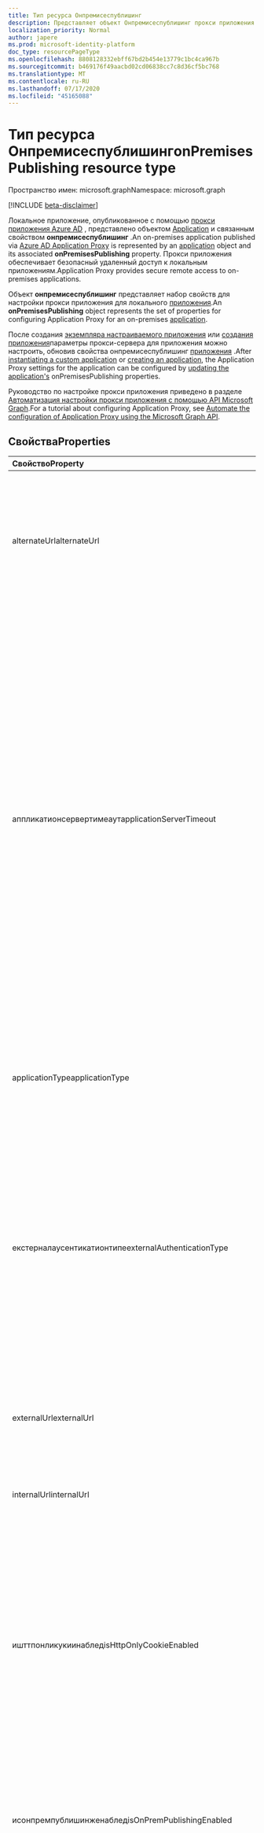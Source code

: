 ```yaml
---
title: Тип ресурса Онпремисеспублишинг
description: Представляет объект Онпремисеспублишинг прокси приложения.
localization_priority: Normal
author: japere
ms.prod: microsoft-identity-platform
doc_type: resourcePageType
ms.openlocfilehash: 8808128332ebff67bd2b454e13779c1bc4ca967b
ms.sourcegitcommit: b469176f49aacbd02cd06838cc7c8d36cf5bc768
ms.translationtype: MT
ms.contentlocale: ru-RU
ms.lasthandoff: 07/17/2020
ms.locfileid: "45165088"
---
```

# <a name="onpremisespublishing-resource-type"></a><span data-ttu-id="85976-103">Тип ресурса Онпремисеспублишинг</span><span class="sxs-lookup"><span data-stu-id="85976-103">onPremisesPublishing resource type</span></span>

<span data-ttu-id="85976-104">Пространство имен: microsoft.graph</span><span class="sxs-lookup"><span data-stu-id="85976-104">Namespace: microsoft.graph</span></span>

[!INCLUDE [beta-disclaimer](../../includes/beta-disclaimer.md)]

<span data-ttu-id="85976-105">Локальное приложение, опубликованное с помощью [прокси приложения Azure AD](https://aka.ms/whyappproxy) , представлено объектом [Application](application.md) и связанным свойством **онпремисеспублишинг** .</span><span class="sxs-lookup"><span data-stu-id="85976-105">An on-premises application published via [Azure AD Application Proxy](https://aka.ms/whyappproxy) is represented by an [application](application.md) object and its associated **onPremisesPublishing** property.</span></span> <span data-ttu-id="85976-106">Прокси приложения обеспечивает безопасный удаленный доступ к локальным приложениям.</span><span class="sxs-lookup"><span data-stu-id="85976-106">Application Proxy provides secure remote access to on-premises applications.</span></span>

<span data-ttu-id="85976-107">Объект **онпремисеспублишинг** представляет набор свойств для настройки прокси приложения для локального [приложения](application.md).</span><span class="sxs-lookup"><span data-stu-id="85976-107">An **onPremisesPublishing** object represents the set of properties for configuring Application Proxy for an on-premises [application](application.md).</span></span> 

<span data-ttu-id="85976-108">После создания [экземпляра настраиваемого приложения](../api/applicationtemplate-instantiate.md) или [создания приложения](../api/application-post-applications.md)параметры прокси-сервера для приложения можно настроить, обновив свойства онпремисеспублишинг [приложения](../api/application-update.md) .</span><span class="sxs-lookup"><span data-stu-id="85976-108">After [instantiating a custom application](../api/applicationtemplate-instantiate.md) or [creating an application](../api/application-post-applications.md), the Application Proxy settings for the application can be configured by [updating the application's](../api/application-update.md) onPremisesPublishing properties.</span></span>

<span data-ttu-id="85976-109">Руководство по настройке прокси приложения приведено в разделе [Автоматизация настройки прокси приложения с помощью API Microsoft Graph](https://docs.microsoft.com/graph/application-proxy-configure-api).</span><span class="sxs-lookup"><span data-stu-id="85976-109">For a tutorial about configuring Application Proxy, see [Automate the configuration of Application Proxy using the Microsoft Graph API](https://docs.microsoft.com/graph/application-proxy-configure-api).</span></span>

## <a name="properties"></a><span data-ttu-id="85976-110">Свойства</span><span class="sxs-lookup"><span data-stu-id="85976-110">Properties</span></span>

| <span data-ttu-id="85976-111">Свойство</span><span class="sxs-lookup"><span data-stu-id="85976-111">Property</span></span>|<span data-ttu-id="85976-112">Тип</span><span class="sxs-lookup"><span data-stu-id="85976-112">Type</span></span>|<span data-ttu-id="85976-113">Описание</span><span class="sxs-lookup"><span data-stu-id="85976-113">Description</span></span>|
|:---------------|:--------|:----------|
|<span data-ttu-id="85976-114">alternateUrl</span><span class="sxs-lookup"><span data-stu-id="85976-114">alternateUrl</span></span>|<span data-ttu-id="85976-115">String</span><span class="sxs-lookup"><span data-stu-id="85976-115">String</span></span>| <span data-ttu-id="85976-116">При настройке диспетчера трафика перед несколькими прокси-приложениями приложений alternateUrl — это понятный для пользователя URL-адрес, который указывает на диспетчер трафика.</span><span class="sxs-lookup"><span data-stu-id="85976-116">If you are configuring a traffic manager in front of multiple App Proxy applications, the alternateUrl is the user-friendly URL that will point to the traffic manager.</span></span> |
|<span data-ttu-id="85976-117">аппликатионсервертимеаут</span><span class="sxs-lookup"><span data-stu-id="85976-117">applicationServerTimeout</span></span>|<span data-ttu-id="85976-118">String</span><span class="sxs-lookup"><span data-stu-id="85976-118">String</span></span>| <span data-ttu-id="85976-119">Срок, в течение которого соединитель будет ожидать ответа от внутреннего приложения перед закрытием подключения.</span><span class="sxs-lookup"><span data-stu-id="85976-119">The duration the connector will wait for a response from the backend application before closing the connection.</span></span> <span data-ttu-id="85976-120">Возможные значения: `default` , `long` .</span><span class="sxs-lookup"><span data-stu-id="85976-120">Possible values are `default`, `long`.</span></span> <span data-ttu-id="85976-121">Если задано значение по умолчанию, время ожидания для внутреннего приложения составляет 85 секунд.</span><span class="sxs-lookup"><span data-stu-id="85976-121">When set to default, the backend application timeout has a length of 85 seconds.</span></span> <span data-ttu-id="85976-122">Если задано значение Long, время ожидания для внутреннего сервера увеличивается до 180 секунд.</span><span class="sxs-lookup"><span data-stu-id="85976-122">When set to long, the backend timeout is increased to 180 seconds.</span></span> <span data-ttu-id="85976-123">Используйте `long` , если сервер занимает более 85 секунд, чтобы отвечать на запросы, или если у вас нет доступа к приложению, а состояние ошибки — "время ожидания внутренней базы данных".</span><span class="sxs-lookup"><span data-stu-id="85976-123">Use `long` if your server takes more than 85 seconds to respond to requests or if you are unable to access the application and the error status is "Backend Timeout".</span></span> <span data-ttu-id="85976-124">Значение по умолчанию: `default`.</span><span class="sxs-lookup"><span data-stu-id="85976-124">Default value is `default`.</span></span> |
|<span data-ttu-id="85976-125">applicationType</span><span class="sxs-lookup"><span data-stu-id="85976-125">applicationType</span></span>|<span data-ttu-id="85976-126">String</span><span class="sxs-lookup"><span data-stu-id="85976-126">String</span></span>| <span data-ttu-id="85976-127">Указывает, является ли это приложение настроенным прокси-сервером приложения.</span><span class="sxs-lookup"><span data-stu-id="85976-127">Indicates if this application is an Application Proxy configured application.</span></span> <span data-ttu-id="85976-128">Это предварительно задается системой.</span><span class="sxs-lookup"><span data-stu-id="85976-128">This is pre-set by the system.</span></span> <span data-ttu-id="85976-129">Только для чтения.</span><span class="sxs-lookup"><span data-stu-id="85976-129">Read-only.</span></span> |
|<span data-ttu-id="85976-130">екстерналаусентикатионтипе</span><span class="sxs-lookup"><span data-stu-id="85976-130">externalAuthenticationType</span></span>|<span data-ttu-id="85976-131">String</span><span class="sxs-lookup"><span data-stu-id="85976-131">String</span></span>| <span data-ttu-id="85976-132">Подробное описание параметров предварительной проверки подлинности для приложения.</span><span class="sxs-lookup"><span data-stu-id="85976-132">Details the pre-authentication setting for the application.</span></span> <span data-ttu-id="85976-133">Предварительная проверка подлинности обеспечивает проверку подлинности пользователей, прежде чем получить доступ к приложению.</span><span class="sxs-lookup"><span data-stu-id="85976-133">Pre-authentication enforces that users must authenticate before accessing the app.</span></span> <span data-ttu-id="85976-134">PassThru не требует проверки подлинности.</span><span class="sxs-lookup"><span data-stu-id="85976-134">Passthru does not require authentication.</span></span> <span data-ttu-id="85976-135">Возможные значения: `passthru`, `aadPreAuthentication`.</span><span class="sxs-lookup"><span data-stu-id="85976-135">Possible values are: `passthru`, `aadPreAuthentication`.</span></span> |
|<span data-ttu-id="85976-136">externalUrl</span><span class="sxs-lookup"><span data-stu-id="85976-136">externalUrl</span></span>|<span data-ttu-id="85976-137">String</span><span class="sxs-lookup"><span data-stu-id="85976-137">String</span></span>| <span data-ttu-id="85976-138">Опубликованный внешний URL-адрес приложения.</span><span class="sxs-lookup"><span data-stu-id="85976-138">The published external url for the application.</span></span> <span data-ttu-id="85976-139">Например, https://intranet-contoso.msappproxy.net/.</span><span class="sxs-lookup"><span data-stu-id="85976-139">For example, https://intranet-contoso.msappproxy.net/.</span></span>  |
|<span data-ttu-id="85976-140">internalUrl</span><span class="sxs-lookup"><span data-stu-id="85976-140">internalUrl</span></span>|<span data-ttu-id="85976-141">String</span><span class="sxs-lookup"><span data-stu-id="85976-141">String</span></span>| <span data-ttu-id="85976-142">Внутренний URL-адрес приложения.</span><span class="sxs-lookup"><span data-stu-id="85976-142">The internal url of the application.</span></span> <span data-ttu-id="85976-143">Например, https://intranet/.</span><span class="sxs-lookup"><span data-stu-id="85976-143">For example, https://intranet/.</span></span> |
|<span data-ttu-id="85976-144">ишттпонликукиинаблед</span><span class="sxs-lookup"><span data-stu-id="85976-144">isHttpOnlyCookieEnabled</span></span>|<span data-ttu-id="85976-145">Boolean</span><span class="sxs-lookup"><span data-stu-id="85976-145">Boolean</span></span>| <span data-ttu-id="85976-146">Указывает, должен ли устанавливаться флаг файла HTTPOnly в заголовках HTTP-ответа.</span><span class="sxs-lookup"><span data-stu-id="85976-146">Indicates if the HTTPOnly cookie flag should be set in the HTTP response headers.</span></span> <span data-ttu-id="85976-147">Присвойте этому параметру значение, чтобы `true` файлы cookie прокси-сервера приложений включали флаг HttpOnly в заголовках HTTP-ответа.</span><span class="sxs-lookup"><span data-stu-id="85976-147">Set this value to `true` to have Application Proxy cookies include the HTTPOnly flag in the HTTP response headers.</span></span> <span data-ttu-id="85976-148">Если используется служба удаленных рабочих столов, установите для этого параметра значение false.</span><span class="sxs-lookup"><span data-stu-id="85976-148">If using Remote Desktop Services, set this value to False.</span></span> <span data-ttu-id="85976-149">Значение по умолчанию: `false`.</span><span class="sxs-lookup"><span data-stu-id="85976-149">Default value is `false`.</span></span> |
|<span data-ttu-id="85976-150">исонпремпублишинженаблед</span><span class="sxs-lookup"><span data-stu-id="85976-150">isOnPremPublishingEnabled</span></span>|<span data-ttu-id="85976-151">Boolean</span><span class="sxs-lookup"><span data-stu-id="85976-151">Boolean</span></span>| <span data-ttu-id="85976-152">Указывает, публикуется ли приложение через прокси приложения или нет.</span><span class="sxs-lookup"><span data-stu-id="85976-152">Indicates if the application is currently being published via Application Proxy or not.</span></span> <span data-ttu-id="85976-153">Это предварительно задается системой.</span><span class="sxs-lookup"><span data-stu-id="85976-153">This is pre-set by the system.</span></span> <span data-ttu-id="85976-154">Только для чтения.</span><span class="sxs-lookup"><span data-stu-id="85976-154">Read-only.</span></span> |
|<span data-ttu-id="85976-155">исперсистенткукиинаблед</span><span class="sxs-lookup"><span data-stu-id="85976-155">isPersistentCookieEnabled</span></span>|<span data-ttu-id="85976-156">Boolean</span><span class="sxs-lookup"><span data-stu-id="85976-156">Boolean</span></span>| <span data-ttu-id="85976-157">Указывает, следует ли задать флаг постоянного cookie в заголовках HTTP-ответа.</span><span class="sxs-lookup"><span data-stu-id="85976-157">Indicates if the Persistent cookie flag should be set in the HTTP response headers.</span></span> <span data-ttu-id="85976-158">Оставьте значение этого параметра равным `false` .</span><span class="sxs-lookup"><span data-stu-id="85976-158">Keep this value set to `false`.</span></span> <span data-ttu-id="85976-159">Этот параметр следует использовать только для приложений, которые не могут совместно использовать файлы cookie между процессами.</span><span class="sxs-lookup"><span data-stu-id="85976-159">Only use this setting for applications that can't share cookies between processes.</span></span> <span data-ttu-id="85976-160">Дополнительные сведения о параметрах файлов cookie можно найти [в разделе Параметры файлов cookie для доступа к локальным приложениям в Azure Active Directory](https://docs.microsoft.com/azure/active-directory/manage-apps/application-proxy-configure-cookie-settings).</span><span class="sxs-lookup"><span data-stu-id="85976-160">For more information about cookie settings, see [Cookie settings for accessing on-premises applications in Azure Active Directory](https://docs.microsoft.com/azure/active-directory/manage-apps/application-proxy-configure-cookie-settings).</span></span> <span data-ttu-id="85976-161">Значение по умолчанию: `false`.</span><span class="sxs-lookup"><span data-stu-id="85976-161">Default value is `false`.</span></span> |
|<span data-ttu-id="85976-162">иссекурекукиинаблед</span><span class="sxs-lookup"><span data-stu-id="85976-162">isSecureCookieEnabled</span></span>|<span data-ttu-id="85976-163">Boolean</span><span class="sxs-lookup"><span data-stu-id="85976-163">Boolean</span></span>| <span data-ttu-id="85976-164">Указывает, следует ли устанавливать флаг Secure cookie в заголовках ответа HTTP.</span><span class="sxs-lookup"><span data-stu-id="85976-164">Indicates if the Secure cookie flag should be set in the HTTP response headers.</span></span> <span data-ttu-id="85976-165">Присвойте этому параметру значение `true` для передачи файлов cookie по безопасному каналу, такому как зашифрованный HTTPS – запрос.</span><span class="sxs-lookup"><span data-stu-id="85976-165">Set this value to `true` to transmit cookies over a secure channel such as an encrypted HTTPS request.</span></span> <span data-ttu-id="85976-166">Значение по умолчанию: `true`.</span><span class="sxs-lookup"><span data-stu-id="85976-166">Default value is `true`.</span></span>|
|<span data-ttu-id="85976-167">истранслатехоссеадеренаблед</span><span class="sxs-lookup"><span data-stu-id="85976-167">isTranslateHostHeaderEnabled</span></span>|<span data-ttu-id="85976-168">Boolean</span><span class="sxs-lookup"><span data-stu-id="85976-168">Boolean</span></span>| <span data-ttu-id="85976-169">Указывает, должно ли приложение транслировать URL-адреса в заголовках ответа.</span><span class="sxs-lookup"><span data-stu-id="85976-169">Indicates if the application should translate urls in the reponse headers.</span></span> <span data-ttu-id="85976-170">Оставьте это значение, `true` Если ваше приложение не требует в запросе проверки подлинности исходного заголовка узла.</span><span class="sxs-lookup"><span data-stu-id="85976-170">Keep this value as `true` unless your application required the original host header in the authentication request.</span></span> <span data-ttu-id="85976-171">Значение по умолчанию: `true`.</span><span class="sxs-lookup"><span data-stu-id="85976-171">Default value is `true`.</span></span>|
|<span data-ttu-id="85976-172">истранслателинксинбоденаблед</span><span class="sxs-lookup"><span data-stu-id="85976-172">isTranslateLinksInBodyEnabled</span></span>|<span data-ttu-id="85976-173">Boolean</span><span class="sxs-lookup"><span data-stu-id="85976-173">Boolean</span></span>| <span data-ttu-id="85976-174">Указывает, должно ли приложение транслировать URL-адреса в тексте приложения.</span><span class="sxs-lookup"><span data-stu-id="85976-174">Indicates if the application should translate urls in the application body.</span></span> <span data-ttu-id="85976-175">Оставьте это значение, `false` Если вы не зажестко HTML-ссылки на другие локальные приложения и не используете пользовательские домены.</span><span class="sxs-lookup"><span data-stu-id="85976-175">Keep this value as `false` unless you have hardcoded HTML links to other on-premises applications and don't use custom domains.</span></span> <span data-ttu-id="85976-176">Дополнительные сведения можно найти [в разделе Преобразование ссылок с помощью прокси-сервера приложения](https://docs.microsoft.com/azure/active-directory/manage-apps/application-proxy-configure-hard-coded-link-translation).</span><span class="sxs-lookup"><span data-stu-id="85976-176">For more information, see [Link translation with Application Proxy](https://docs.microsoft.com/azure/active-directory/manage-apps/application-proxy-configure-hard-coded-link-translation).</span></span> <span data-ttu-id="85976-177">Значение по умолчанию: `false`.</span><span class="sxs-lookup"><span data-stu-id="85976-177">Default value is `false`.</span></span>|
|<span data-ttu-id="85976-178">синглесигнонсеттингс</span><span class="sxs-lookup"><span data-stu-id="85976-178">singleSignOnSettings</span></span>|[<span data-ttu-id="85976-179">онпремисеспублишингсинглесигнон</span><span class="sxs-lookup"><span data-stu-id="85976-179">onPremisesPublishingSingleSignOn</span></span>](onpremisespublishingsinglesignon.md)| <span data-ttu-id="85976-180">Представляет конфигурацию единого входа для локального приложения.</span><span class="sxs-lookup"><span data-stu-id="85976-180">Represents the single sign-on configuration for the on-premises application.</span></span> |
|<span data-ttu-id="85976-181">верифиедкустомдомаинцертификатесметадата</span><span class="sxs-lookup"><span data-stu-id="85976-181">verifiedCustomDomainCertificatesMetadata</span></span>|[<span data-ttu-id="85976-182">верифиедкустомдомаинцертификатесметадата</span><span class="sxs-lookup"><span data-stu-id="85976-182">verifiedCustomDomainCertificatesMetadata</span></span>](verifiedcustomdomaincertificatesmetadata.md)| <span data-ttu-id="85976-183">Сведения о сертификате, связанном с приложением при использовании настраиваемого домена.</span><span class="sxs-lookup"><span data-stu-id="85976-183">Details of the certificate associated with the application when a custom domain is in use.</span></span> <span data-ttu-id="85976-184">`null`При использовании домена по умолчанию.</span><span class="sxs-lookup"><span data-stu-id="85976-184">`null` when using the default domain.</span></span> <span data-ttu-id="85976-185">Только для чтения.</span><span class="sxs-lookup"><span data-stu-id="85976-185">Read-only.</span></span>|
|<span data-ttu-id="85976-186">верифиедкустомдомаинкэйкредентиал</span><span class="sxs-lookup"><span data-stu-id="85976-186">verifiedCustomDomainKeyCredential</span></span>|[<span data-ttu-id="85976-187">кэйкредентиал</span><span class="sxs-lookup"><span data-stu-id="85976-187">keyCredential</span></span>](keycredential.md)| <span data-ttu-id="85976-188">Соответствующие учетные данные ключа для пользовательского домена.</span><span class="sxs-lookup"><span data-stu-id="85976-188">The associated key credential for the custom domain used.</span></span> |
|<span data-ttu-id="85976-189">верифиедкустомдомаинпассвордкредентиал</span><span class="sxs-lookup"><span data-stu-id="85976-189">verifiedCustomDomainPasswordCredential</span></span>|[<span data-ttu-id="85976-190">passwordCredential</span><span class="sxs-lookup"><span data-stu-id="85976-190">passwordCredential</span></span>](passwordcredential.md)| <span data-ttu-id="85976-191">Соответствующие учетные данные пароля для пользовательского домена.</span><span class="sxs-lookup"><span data-stu-id="85976-191">The associated password credential for the custom domain used.</span></span> |



## <a name="json-representation"></a><span data-ttu-id="85976-192">Представление JSON</span><span class="sxs-lookup"><span data-stu-id="85976-192">JSON representation</span></span>

<span data-ttu-id="85976-193">Ниже представлено описание ресурса в формате JSON.</span><span class="sxs-lookup"><span data-stu-id="85976-193">Here is a JSON representation of the resource.</span></span>

<!-- {
  "blockType": "resource",
  "optionalProperties": [

  ],
  "@odata.type": "microsoft.graph.onPremisesPublishing"
}-->

```json
{
  "alternateUrl": "String",
  "applicationServerTimeout": "String",
  "applicationType": "String",
  "externalAuthenticationType": "String",
  "externalUrl": "String",
  "internalUrl": "String",
  "isHttpOnlyCookieEnabled": true,
  "isOnPremPublishingEnabled": true,
  "isPersistentCookieEnabled": true,
  "isSecureCookieEnabled": true,
  "isTranslateHostHeaderEnabled": true,
  "isTranslateLinksInBodyEnabled": true,
  "singleSignOnSettings": {"@odata.type": "microsoft.graph.onPremisesPublishingSingleSignOn"},
  "verifiedCustomDomainCertificatesMetadata": {"@odata.type": "microsoft.graph.verifiedCustomDomainCertificatesMetadata"},
  "verifiedCustomDomainKeyCredential": {"@odata.type": "microsoft.graph.keyCredential"},
  "verifiedCustomDomainPasswordCredential": {"@odata.type": "microsoft.graph.passwordCredential"}
}

```

<!-- uuid: 8fcb5dbc-d5aa-4681-8e31-b001d5168d79
2019-02-04 14:57:30 UTC -->
<!--
{
  "type": "#page.annotation",
  "description": "onPremisesPublishing resource",
  "keywords": "",
  "section": "documentation",
  "tocPath": "",
  "suppressions": []
}
-->
